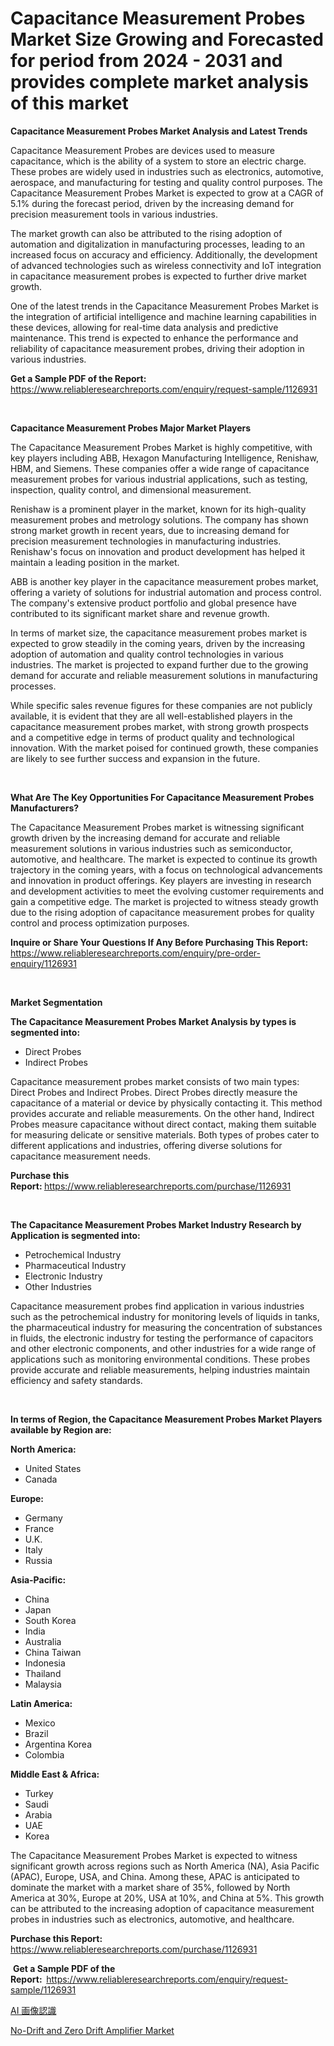 <p><h1>Capacitance Measurement Probes Market Size Growing and Forecasted for period from 2024 - 2031 and provides complete market analysis of this market</h1></p><p><strong>Capacitance Measurement Probes Market Analysis and Latest Trends</strong></p>
<p><p>Capacitance Measurement Probes are devices used to measure capacitance, which is the ability of a system to store an electric charge. These probes are widely used in industries such as electronics, automotive, aerospace, and manufacturing for testing and quality control purposes. The Capacitance Measurement Probes Market is expected to grow at a CAGR of 5.1% during the forecast period, driven by the increasing demand for precision measurement tools in various industries.</p><p>The market growth can also be attributed to the rising adoption of automation and digitalization in manufacturing processes, leading to an increased focus on accuracy and efficiency. Additionally, the development of advanced technologies such as wireless connectivity and IoT integration in capacitance measurement probes is expected to further drive market growth.</p><p>One of the latest trends in the Capacitance Measurement Probes Market is the integration of artificial intelligence and machine learning capabilities in these devices, allowing for real-time data analysis and predictive maintenance. This trend is expected to enhance the performance and reliability of capacitance measurement probes, driving their adoption in various industries.</p></p>
<p><strong>Get a Sample PDF of the Report:&nbsp;</strong> <a href="https://www.reliableresearchreports.com/enquiry/request-sample/1126931">https://www.reliableresearchreports.com/enquiry/request-sample/1126931</a></p>
<p>&nbsp;</p>
<p><strong>Capacitance Measurement Probes Major Market Players</strong></p>
<p><p>The Capacitance Measurement Probes Market is highly competitive, with key players including ABB, Hexagon Manufacturing Intelligence, Renishaw, HBM, and Siemens. These companies offer a wide range of capacitance measurement probes for various industrial applications, such as testing, inspection, quality control, and dimensional measurement.</p><p>Renishaw is a prominent player in the market, known for its high-quality measurement probes and metrology solutions. The company has shown strong market growth in recent years, due to increasing demand for precision measurement technologies in manufacturing industries. Renishaw's focus on innovation and product development has helped it maintain a leading position in the market.</p><p>ABB is another key player in the capacitance measurement probes market, offering a variety of solutions for industrial automation and process control. The company's extensive product portfolio and global presence have contributed to its significant market share and revenue growth.</p><p>In terms of market size, the capacitance measurement probes market is expected to grow steadily in the coming years, driven by the increasing adoption of automation and quality control technologies in various industries. The market is projected to expand further due to the growing demand for accurate and reliable measurement solutions in manufacturing processes.</p><p>While specific sales revenue figures for these companies are not publicly available, it is evident that they are all well-established players in the capacitance measurement probes market, with strong growth prospects and a competitive edge in terms of product quality and technological innovation. With the market poised for continued growth, these companies are likely to see further success and expansion in the future.</p></p>
<p>&nbsp;</p>
<p><strong>What Are The Key Opportunities For Capacitance Measurement Probes Manufacturers?</strong></p>
<p><p>The Capacitance Measurement Probes market is witnessing significant growth driven by the increasing demand for accurate and reliable measurement solutions in various industries such as semiconductor, automotive, and healthcare. The market is expected to continue its growth trajectory in the coming years, with a focus on technological advancements and innovation in product offerings. Key players are investing in research and development activities to meet the evolving customer requirements and gain a competitive edge. The market is projected to witness steady growth due to the rising adoption of capacitance measurement probes for quality control and process optimization purposes.</p></p>
<p><strong>Inquire or Share Your Questions If Any Before Purchasing This Report:</strong> <a href="https://www.reliableresearchreports.com/enquiry/pre-order-enquiry/1126931">https://www.reliableresearchreports.com/enquiry/pre-order-enquiry/1126931</a></p>
<p>&nbsp;</p>
<p><strong>Market Segmentation</strong></p>
<p><strong>The Capacitance Measurement Probes Market Analysis by types is segmented into:</strong></p>
<p><ul><li>Direct Probes</li><li>Indirect Probes</li></ul></p>
<p><p>Capacitance measurement probes market consists of two main types: Direct Probes and Indirect Probes. Direct Probes directly measure the capacitance of a material or device by physically contacting it. This method provides accurate and reliable measurements. On the other hand, Indirect Probes measure capacitance without direct contact, making them suitable for measuring delicate or sensitive materials. Both types of probes cater to different applications and industries, offering diverse solutions for capacitance measurement needs.</p></p>
<p><strong>Purchase this Report:&nbsp;</strong><a href="https://www.reliableresearchreports.com/purchase/1126931">https://www.reliableresearchreports.com/purchase/1126931</a></p>
<p>&nbsp;</p>
<p><strong>The Capacitance Measurement Probes Market Industry Research by Application is segmented into:</strong></p>
<p><ul><li>Petrochemical Industry</li><li>Pharmaceutical Industry</li><li>Electronic Industry</li><li>Other Industries</li></ul></p>
<p><p>Capacitance measurement probes find application in various industries such as the petrochemical industry for monitoring levels of liquids in tanks, the pharmaceutical industry for measuring the concentration of substances in fluids, the electronic industry for testing the performance of capacitors and other electronic components, and other industries for a wide range of applications such as monitoring environmental conditions. These probes provide accurate and reliable measurements, helping industries maintain efficiency and safety standards.</p></p>
<p>&nbsp;</p>
<p><strong>In terms of Region, the Capacitance Measurement Probes Market Players available by Region are:</strong></p>
<p>
    <p> <strong> North America: </strong>
        <ul>
            <li>United States</li>
            <li>Canada</li>
        </ul>
        </p> 
    <p> <strong> Europe: </strong>
        <ul>
            <li>Germany</li>
            <li>France</li>
            <li>U.K.</li>
            <li>Italy</li>
            <li>Russia</li>
        </ul>
        </p> 
    <p> <strong> Asia-Pacific: </strong>
        <ul>
            <li>China</li>
            <li>Japan</li>
            <li>South Korea</li>
            <li>India</li>
            <li>Australia</li>
            <li>China Taiwan</li>
            <li>Indonesia</li>
            <li>Thailand</li>
            <li>Malaysia</li>
        </ul>
        </p> 
    <p> <strong> Latin America: </strong>
        <ul>
            <li>Mexico</li>
            <li>Brazil</li>
            <li>Argentina Korea</li>
            <li>Colombia</li>
        </ul>
        </p> 
    <p> <strong> Middle East & Africa: </strong>
        <ul>
            <li>Turkey</li>
            <li>Saudi</li>
            <li>Arabia</li>
            <li>UAE</li>
            <li>Korea</li>
        </ul>
    </p>
    </p>
<p><p>The Capacitance Measurement Probes Market is expected to witness significant growth across regions such as North America (NA), Asia Pacific (APAC), Europe, USA, and China. Among these, APAC is anticipated to dominate the market with a market share of 35%, followed by North America at 30%, Europe at 20%, USA at 10%, and China at 5%. This growth can be attributed to the increasing adoption of capacitance measurement probes in industries such as electronics, automotive, and healthcare.</p></p>
<p><strong>Purchase this Report: </strong><a href="https://www.reliableresearchreports.com/purchase/1126931">https://www.reliableresearchreports.com/purchase/1126931</a></p>
<p>&nbsp;<strong>Get a Sample PDF of the Report:&nbsp;&nbsp;</strong><a href="https://www.reliableresearchreports.com/enquiry/request-sample/1126931">https://www.reliableresearchreports.com/enquiry/request-sample/1126931</a></p>
<p><strong></strong></p>
<p><p><a href="https://medium.com/@manuelmann1976/ai%E3%82%A4%E3%83%A1%E3%83%BC%E3%82%B8%E8%AA%8D%E8%AD%98%E5%B8%82%E5%A0%B4%E5%B1%95%E6%9C%9B-%E7%94%A3%E6%A5%AD%E6%A6%82%E8%A6%81%E3%81%A8%E4%BA%88%E6%B8%AC-2024%E5%B9%B4%E3%81%8B%E3%82%892031%E5%B9%B4-c3298a459756">AI 画像認識</a></p><p><a href="https://github.com/ChiragRp1/Market-Research-Report-List-4/blob/main/no-drift-and-zero-drift-amplifier-market.md">No-Drift and Zero Drift Amplifier Market</a></p></p>